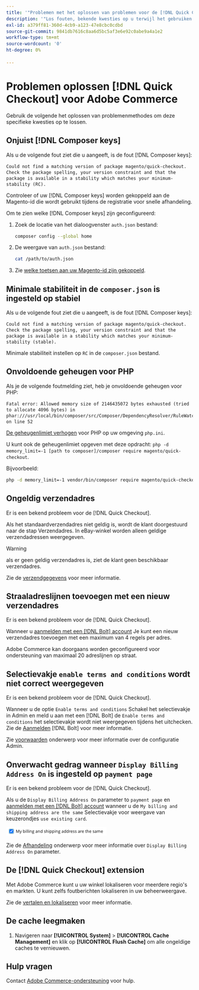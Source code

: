 ```yaml
---
title: '"Problemen met het oplossen van problemen voor de [!DNL Quick Checkout]"'
description: '"Los fouten, bekende kwesties op u terwijl het gebruiken van [!DNL Quick Checkout] voor Adobe Commerce-extensie."'
exl-id: a379ff81-360d-4cb9-a123-47e8cbc0cdbd
source-git-commit: 9841db7616c8aa6d5bc5af3e6e92c0abe9a4a1e2
workflow-type: tm+mt
source-wordcount: '0'
ht-degree: 0%

---
```


# Problemen oplossen [!DNL Quick Checkout] voor Adobe Commerce

Gebruik de volgende het oplossen van problemenmethodes om deze specifieke kwesties op te lossen.

## Onjuist [!DNL Composer keys]

Als u de volgende fout ziet die u aangeeft, is de fout [!DNL Composer keys]:

```terminal
Could not find a matching version of package magento/quick-checkout. Check the package spelling, your version constraint and that the package is available in a stability which matches your minimum-stability (RC).
```

Controleer of uw [!DNL Composer keys] worden gekoppeld aan de Magento-id die wordt gebruikt tijdens de registratie voor snelle afhandeling.

Om te zien welke [!DNL Composer keys] zijn geconfigureerd:

1. Zoek de locatie van het dialoogvenster `auth.json` bestand:

   ```bash
   composer config --global home
   ```

1. De weergave van `auth.json` bestand:

   ```bash
   cat /path/to/auth.json
   ```

1. Zie [welke toetsen aan uw Magento-id zijn gekoppeld](https://devdocs.magento.com/guides/v2.4/install-gde/prereq/connect-auth.html).

## Minimale stabiliteit in de `composer.json` is ingesteld op stabiel

Als u de volgende fout ziet die u aangeeft, is de fout [!DNL Composer keys]:

```terminal
Could not find a matching version of package magento/quick-checkout. Check the package spelling, your version constraint and that the package is available in a stability which matches your minimum-stability (stable).
```

Minimale stabiliteit instellen op `RC` in de `composer.json` bestand.

## Onvoldoende geheugen voor PHP

Als je de volgende foutmelding ziet, heb je onvoldoende geheugen voor PHP:

```terminal
Fatal error: Allowed memory size of 2146435072 bytes exhausted (tried to allocate 4096 bytes) in phar:///usr/local/bin/composer/src/Composer/DependencyResolver/RuleWatchGraph.php on line 52
```

[De geheugenlimiet verhogen](https://devdocs.magento.com/cloud/project/magento-app-php-ini.html#increase-php-memory-limit) voor PHP op uw omgeving `php.ini`.

U kunt ook de geheugenlimiet opgeven met deze opdracht: `php -d memory_limit=-1 [path to composer]/composer require magento/quick-checkout`.

Bijvoorbeeld:

```bash
php -d memory_limit=-1 vendor/bin/composer require magento/quick-checkout
```

## Ongeldig verzendadres

Er is een bekend probleem voor de [!DNL Quick Checkout].

Als het standaardverzendadres niet geldig is, wordt de klant doorgestuurd naar de stap Verzendadres. In eBay-winkel worden alleen geldige verzendadressen weergegeven.

>[!WARNING]
>
> als er geen geldig verzendadres is, ziet de klant geen beschikbaar verzendadres.

Zie de [verzendgegevens](../quick-checkout/shipping-details.md) voor meer informatie.

## Straaladreslijnen toevoegen met een nieuw verzendadres

Er is een bekend probleem voor de [!DNL Quick Checkout].

Wanneer u [aanmelden met een [!DNL Bolt] account](https://help.bolt.com/shoppers/guides/checkout/log-in/) Je kunt een nieuw verzendadres toevoegen met een maximum van 4 regels per adres.

Adobe Commerce kan doorgaans worden geconfigureerd voor ondersteuning van maximaal 20 adreslijnen op straat.

## Selectievakje `enable terms and conditions` wordt niet correct weergegeven

Er is een bekend probleem voor de [!DNL Quick Checkout].

Wanneer u de optie `Enable terms and conditions` Schakel het selectievakje in Admin en meld u aan met een [!DNL Bolt] de `Enable terms and conditions` het selectievakje wordt niet weergegeven tijdens het uitchecken. Zie de [Aanmelden](https://help.bolt.com/shoppers/account/login-dashboard/) [!DNL Bolt] voor meer informatie.

Zie [voorwaarden](https://docs.magento.com/user-guide/sales/terms-and-conditions.html) onderwerp voor meer informatie over de configuratie Admin.

## Onverwacht gedrag wanneer `Display Billing Address On` is ingesteld op `payment page`

Er is een bekend probleem voor de [!DNL Quick Checkout].

Als u de `Display Billing Address On` parameter to `payment page` en [aanmelden met een [!DNL Bolt] account](https://help.bolt.com/shoppers/guides/checkout/log-in/) wanneer u de `My billing and shipping address are the same` Selectievakje voor weergave van keuzerondjes `use existing card`.

![Hetzelfde adres](assets/checked-address.png)

Zie de [Afhandeling](https://docs.magento.com/user-guide/configuration/sales/checkout.html) onderwerp voor meer informatie over `Display Billing Address On` parameter.

## De [!DNL Quick Checkout] extension

Met Adobe Commerce kunt u uw winkel lokaliseren voor meerdere regio&#39;s en markten. U kunt zelfs foutberichten lokaliseren in uw beheerweergave.

Zie de [vertalen en lokaliseren](https://devdocs.magento.com/guides/v2.4/frontend-dev-guide/translations/xlate.html) voor meer informatie.

## De cache leegmaken

1. Navigeren naar **[!UICONTROL System]** > **[!UICONTROL Cache Management]** en klik op **[!UICONTROL Flush Cache]** om alle ongeldige caches te vernieuwen.

## Hulp vragen

Contact [Adobe Commerce-ondersteuning](mailto:quick-checkout-support@adobe.com) voor hulp.
